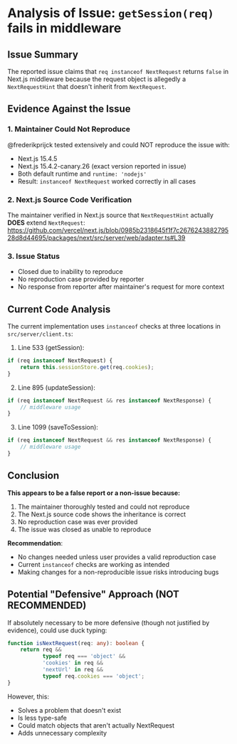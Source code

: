 # Analysis of Issue: `getSession(req)` fails in middleware

## Issue Summary
The reported issue claims that `req instanceof NextRequest` returns `false` in Next.js middleware because the request object is allegedly a `NextRequestHint` that doesn't inherit from `NextRequest`.

## Evidence Against the Issue

### 1. Maintainer Could Not Reproduce
@frederikprijck tested extensively and could NOT reproduce the issue with:
- Next.js 15.4.5
- Next.js 15.4.2-canary.26 (exact version reported in issue)
- Both default runtime and `runtime: 'nodejs'`
- Result: `instanceof NextRequest` worked correctly in all cases

### 2. Next.js Source Code Verification
The maintainer verified in Next.js source that `NextRequestHint` actually **DOES** extend `NextRequest`:
https://github.com/vercel/next.js/blob/0985b2318645f1f7c267624388279528d8d44695/packages/next/src/server/web/adapter.ts#L39

### 3. Issue Status
- Closed due to inability to reproduce
- No reproduction case provided by reporter
- No response from reporter after maintainer's request for more context

## Current Code Analysis

The current implementation uses `instanceof` checks at three locations in `src/server/client.ts`:

1. Line 533 (getSession):
```typescript
if (req instanceof NextRequest) {
    return this.sessionStore.get(req.cookies);
}
```

2. Line 895 (updateSession):
```typescript
if (req instanceof NextRequest && res instanceof NextResponse) {
    // middleware usage
}
```

3. Line 1099 (saveToSession):
```typescript
if (req instanceof NextRequest && res instanceof NextResponse) {
    // middleware usage
}
```

## Conclusion

**This appears to be a false report or a non-issue because:**

1. The maintainer thoroughly tested and could not reproduce
2. The Next.js source code shows the inheritance is correct
3. No reproduction case was ever provided
4. The issue was closed as unable to reproduce

**Recommendation**: 
- No changes needed unless user provides a valid reproduction case
- Current `instanceof` checks are working as intended
- Making changes for a non-reproducible issue risks introducing bugs

## Potential "Defensive" Approach (NOT RECOMMENDED)

If absolutely necessary to be more defensive (though not justified by evidence), could use duck typing:

```typescript
function isNextRequest(req: any): boolean {
    return req && 
           typeof req === 'object' && 
           'cookies' in req && 
           'nextUrl' in req &&
           typeof req.cookies === 'object';
}
```

However, this:
- Solves a problem that doesn't exist
- Is less type-safe
- Could match objects that aren't actually NextRequest
- Adds unnecessary complexity
